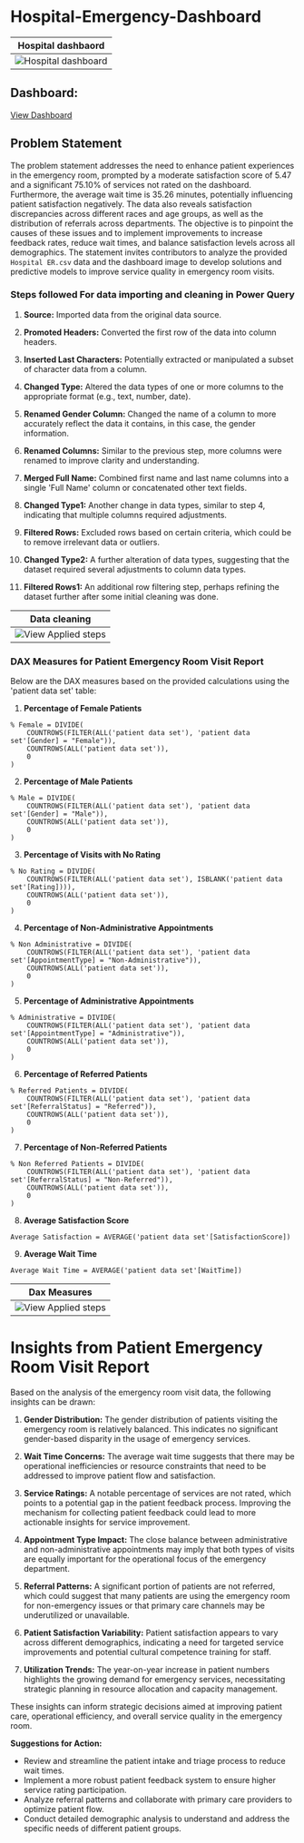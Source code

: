 # Hospital-Emergency-Dashboard


| Hospital dashbaord |
| ----------- |
|![Hospital dashboard](Hospital_dashboard.png)|



## Dashboard: 
[View Dashboard](https://app.powerbi.com/links/HH5SA-6EjJ?ctid=5781ca16-51a6-4e98-9be9-dc2b9d03b82d&pbi_source=linkShare)

## Problem Statement

The problem statement addresses the need to enhance patient experiences in the emergency room, prompted by a moderate satisfaction score of 5.47 and a significant 75.10% of services not rated on the dashboard. Furthermore, the average wait time is 35.26 minutes, potentially influencing patient satisfaction negatively. The data also reveals satisfaction discrepancies across different races and age groups, as well as the distribution of referrals across departments. The objective is to pinpoint the causes of these issues and to implement improvements to increase feedback rates, reduce wait times, and balance satisfaction levels across all demographics. The statement invites contributors to analyze the provided `Hospital ER.csv` data and the dashboard image to develop solutions and predictive models to improve service quality in emergency room visits.


### Steps followed For data importing and cleaning in Power Query


1. **Source:** Imported data from the original data source.

2. **Promoted Headers:** Converted the first row of the data into column headers.

3. **Inserted Last Characters:** Potentially extracted or manipulated a subset of character data from a column.

4. **Changed Type:** Altered the data types of one or more columns to the appropriate format (e.g., text, number, date).

5. **Renamed Gender Column:** Changed the name of a column to more accurately reflect the data it contains, in this case, the gender information.

6. **Renamed Columns:** Similar to the previous step, more columns were renamed to improve clarity and understanding.

7. **Merged Full Name:** Combined first name and last name columns into a single 'Full Name' column or concatenated other text fields.

8. **Changed Type1:** Another change in data types, similar to step 4, indicating that multiple columns required adjustments.

9. **Filtered Rows:** Excluded rows based on certain criteria, which could be to remove irrelevant data or outliers.

10. **Changed Type2:** A further alteration of data types, suggesting that the dataset required several adjustments to column data types.

11. **Filtered Rows1:** An additional row filtering step, perhaps refining the dataset further after some initial cleaning was done.






| Data cleaning |
| ----------- |
|![View Applied steps](Applied_steps.png)|




### DAX Measures for Patient Emergency Room Visit Report

Below are the DAX measures based on the provided calculations using the 'patient data set' table:

1. **Percentage of Female Patients**
```dax
% Female = DIVIDE(
    COUNTROWS(FILTER(ALL('patient data set'), 'patient data set'[Gender] = "Female")),
    COUNTROWS(ALL('patient data set')),
    0
)
```

2. **Percentage of Male Patients**
```dax
% Male = DIVIDE(
    COUNTROWS(FILTER(ALL('patient data set'), 'patient data set'[Gender] = "Male")),
    COUNTROWS(ALL('patient data set')),
    0
)
```

3. **Percentage of Visits with No Rating**
```dax
% No Rating = DIVIDE(
    COUNTROWS(FILTER(ALL('patient data set'), ISBLANK('patient data set'[Rating]))),
    COUNTROWS(ALL('patient data set')),
    0
)
```

4. **Percentage of Non-Administrative Appointments**
```dax
% Non Administrative = DIVIDE(
    COUNTROWS(FILTER(ALL('patient data set'), 'patient data set'[AppointmentType] = "Non-Administrative")),
    COUNTROWS(ALL('patient data set')),
    0
)
```

5. **Percentage of Administrative Appointments**
```dax
% Administrative = DIVIDE(
    COUNTROWS(FILTER(ALL('patient data set'), 'patient data set'[AppointmentType] = "Administrative")),
    COUNTROWS(ALL('patient data set')),
    0
)
```

6. **Percentage of Referred Patients**
```dax
% Referred Patients = DIVIDE(
    COUNTROWS(FILTER(ALL('patient data set'), 'patient data set'[ReferralStatus] = "Referred")),
    COUNTROWS(ALL('patient data set')),
    0
)
```

7. **Percentage of Non-Referred Patients**
```dax
% Non Referred Patients = DIVIDE(
    COUNTROWS(FILTER(ALL('patient data set'), 'patient data set'[ReferralStatus] = "Non-Referred")),
    COUNTROWS(ALL('patient data set')),
    0
)
```

8. **Average Satisfaction Score**
```dax
Average Satisfaction = AVERAGE('patient data set'[SatisfactionScore])
```

9. **Average Wait Time**
```dax
Average Wait Time = AVERAGE('patient data set'[WaitTime])
```


| Dax Measures |
| ----------- |
|![View Applied steps](Calculations_HR.png)|


# Insights from Patient Emergency Room Visit Report

Based on the analysis of the emergency room visit data, the following insights can be drawn:

1. **Gender Distribution:** The gender distribution of patients visiting the emergency room is relatively balanced. This indicates no significant gender-based disparity in the usage of emergency services.

2. **Wait Time Concerns:** The average wait time suggests that there may be operational inefficiencies or resource constraints that need to be addressed to improve patient flow and satisfaction.

3. **Service Ratings:** A notable percentage of services are not rated, which points to a potential gap in the patient feedback process. Improving the mechanism for collecting patient feedback could lead to more actionable insights for service improvement.

4. **Appointment Type Impact:** The close balance between administrative and non-administrative appointments may imply that both types of visits are equally important for the operational focus of the emergency department.

5. **Referral Patterns:** A significant portion of patients are not referred, which could suggest that many patients are using the emergency room for non-emergency issues or that primary care channels may be underutilized or unavailable.

6. **Patient Satisfaction Variability:** Patient satisfaction appears to vary across different demographics, indicating a need for targeted service improvements and potential cultural competence training for staff.

7. **Utilization Trends:** The year-on-year increase in patient numbers highlights the growing demand for emergency services, necessitating strategic planning in resource allocation and capacity management.

These insights can inform strategic decisions aimed at improving patient care, operational efficiency, and overall service quality in the emergency room.

**Suggestions for Action:**
- Review and streamline the patient intake and triage process to reduce wait times.
- Implement a more robust patient feedback system to ensure higher service rating participation.
- Analyze referral patterns and collaborate with primary care providers to optimize patient flow.
- Conduct detailed demographic analysis to understand and address the specific needs of different patient groups.

